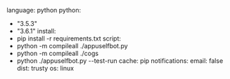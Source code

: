 language: python
python:
  - "3.5.3"
  - "3.6.1"
install:
  - pip install -r requirements.txt
script:
  - python -m compileall ./appuselfbot.py
  - python -m compileall ./cogs
  - python ./appuselfbot.py --test-run
cache: pip
notifications:
  email: false
dist: trusty
os: linux
